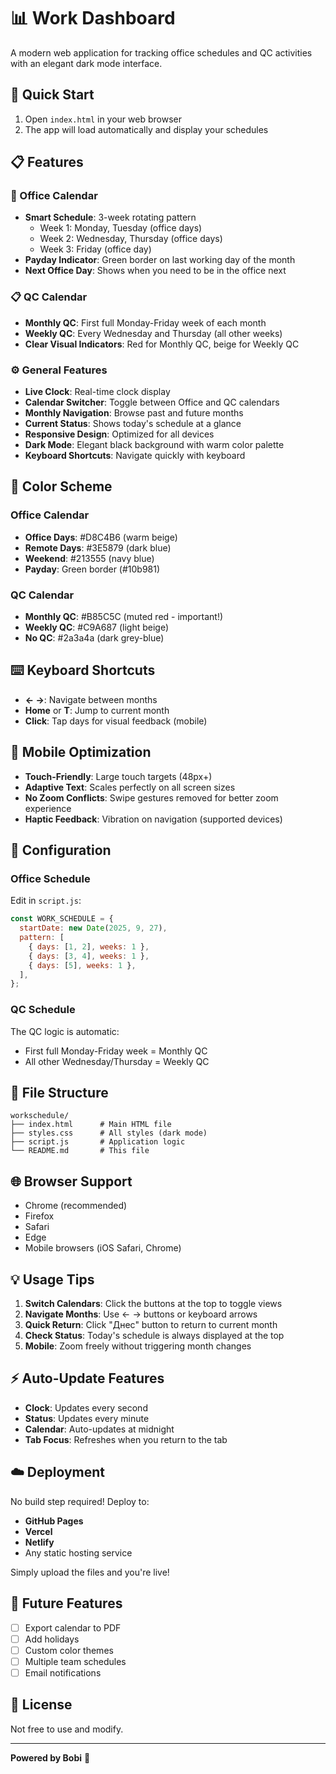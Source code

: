 # 📊 Work Dashboard

A modern web application for tracking office schedules and QC activities with an elegant dark mode interface.

## 🚀 Quick Start

1. Open `index.html` in your web browser
2. The app will load automatically and display your schedules

## 📋 Features

### 🏢 Office Calendar

- **Smart Schedule**: 3-week rotating pattern
  - Week 1: Monday, Tuesday (office days)
  - Week 2: Wednesday, Thursday (office days)
  - Week 3: Friday (office day)
- **Payday Indicator**: Green border on last working day of the month
- **Next Office Day**: Shows when you need to be in the office next

### 📋 QC Calendar

- **Monthly QC**: First full Monday-Friday week of each month
- **Weekly QC**: Every Wednesday and Thursday (all other weeks)
- **Clear Visual Indicators**: Red for Monthly QC, beige for Weekly QC

### ⚙️ General Features

- **Live Clock**: Real-time clock display
- **Calendar Switcher**: Toggle between Office and QC calendars
- **Monthly Navigation**: Browse past and future months
- **Current Status**: Shows today's schedule at a glance
- **Responsive Design**: Optimized for all devices
- **Dark Mode**: Elegant black background with warm color palette
- **Keyboard Shortcuts**: Navigate quickly with keyboard

## 🎨 Color Scheme

### Office Calendar

- **Office Days**: #D8C4B6 (warm beige)
- **Remote Days**: #3E5879 (dark blue)
- **Weekend**: #213555 (navy blue)
- **Payday**: Green border (#10b981)

### QC Calendar

- **Monthly QC**: #B85C5C (muted red - important!)
- **Weekly QC**: #C9A687 (light beige)
- **No QC**: #2a3a4a (dark grey-blue)

## ⌨️ Keyboard Shortcuts

- **← →**: Navigate between months
- **Home** or **T**: Jump to current month
- **Click**: Tap days for visual feedback (mobile)

## 📱 Mobile Optimization

- **Touch-Friendly**: Large touch targets (48px+)
- **Adaptive Text**: Scales perfectly on all screen sizes
- **No Zoom Conflicts**: Swipe gestures removed for better zoom experience
- **Haptic Feedback**: Vibration on navigation (supported devices)

## 🔧 Configuration

### Office Schedule

Edit in `script.js`:

```javascript
const WORK_SCHEDULE = {
  startDate: new Date(2025, 9, 27),
  pattern: [
    { days: [1, 2], weeks: 1 },
    { days: [3, 4], weeks: 1 },
    { days: [5], weeks: 1 },
  ],
};
```

### QC Schedule

The QC logic is automatic:

- First full Monday-Friday week = Monthly QC
- All other Wednesday/Thursday = Weekly QC

## 📁 File Structure

```
workschedule/
├── index.html      # Main HTML file
├── styles.css      # All styles (dark mode)
├── script.js       # Application logic
└── README.md       # This file
```

## 🌐 Browser Support

- Chrome (recommended)
- Firefox
- Safari
- Edge
- Mobile browsers (iOS Safari, Chrome)

## 💡 Usage Tips

1. **Switch Calendars**: Click the buttons at the top to toggle views
2. **Navigate Months**: Use ← → buttons or keyboard arrows
3. **Quick Return**: Click "Днес" button to return to current month
4. **Check Status**: Today's schedule is always displayed at the top
5. **Mobile**: Zoom freely without triggering month changes

## ⚡ Auto-Update Features

- **Clock**: Updates every second
- **Status**: Updates every minute
- **Calendar**: Auto-updates at midnight
- **Tab Focus**: Refreshes when you return to the tab

## ☁️ Deployment

No build step required! Deploy to:

- **GitHub Pages**
- **Vercel**
- **Netlify**
- Any static hosting service

Simply upload the files and you're live!

## 🎯 Future Features

- [ ] Export calendar to PDF
- [ ] Add holidays
- [ ] Custom color themes
- [ ] Multiple team schedules
- [ ] Email notifications

## 📄 License

Not free to use and modify.

---

**Powered by Bobi** 🚀
